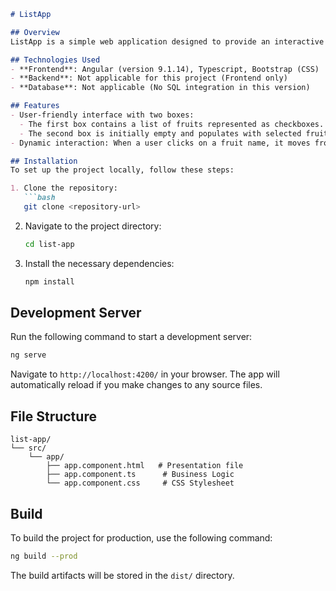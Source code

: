 ```markdown
# ListApp

## Overview
ListApp is a simple web application designed to provide an interactive user interface for selecting fruits using checkboxes. Built with Angular and styled using Bootstrap, it allows users to move selected fruits from one box to another seamlessly.

## Technologies Used
- **Frontend**: Angular (version 9.1.14), Typescript, Bootstrap (CSS)
- **Backend**: Not applicable for this project (Frontend only)
- **Database**: Not applicable (No SQL integration in this version)

## Features
- User-friendly interface with two boxes:
  - The first box contains a list of fruits represented as checkboxes.
  - The second box is initially empty and populates with selected fruits.
- Dynamic interaction: When a user clicks on a fruit name, it moves from the first box to the second.

## Installation
To set up the project locally, follow these steps:

1. Clone the repository:
   ```bash
   git clone <repository-url>
   ```
2. Navigate to the project directory:
   ```bash
   cd list-app
   ```
3. Install the necessary dependencies:
   ```bash
   npm install
   ```

## Development Server
Run the following command to start a development server:
```bash
ng serve
```
Navigate to `http://localhost:4200/` in your browser. The app will automatically reload if you make changes to any source files.

## File Structure
```
list-app/
└── src/
    └── app/
        ├── app.component.html   # Presentation file
        ├── app.component.ts      # Business Logic
        └── app.component.css     # CSS Stylesheet
```

## Build
To build the project for production, use the following command:
```bash
ng build --prod
```
The build artifacts will be stored in the `dist/` directory.
